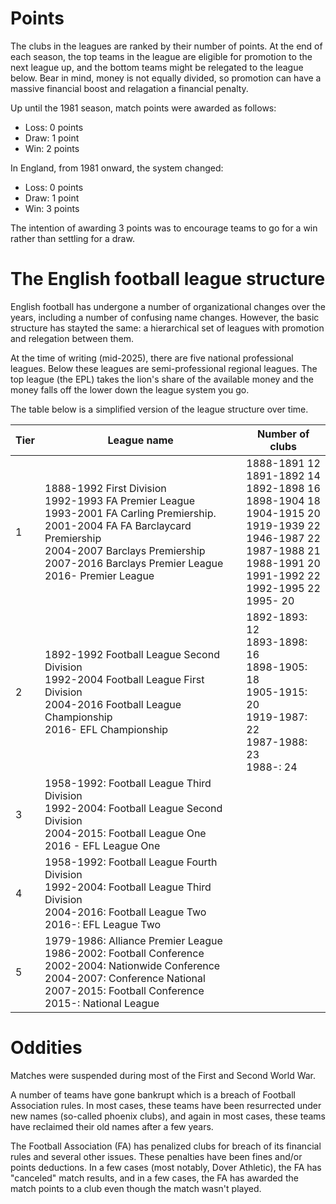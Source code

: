 # Points

The clubs in the leagues are ranked by their number of points. At the end of each season, the top teams in the league are eligible for promotion to the next league up, and the bottom teams might be relegated to the league below. Bear in mind, money is not equally divided, so promotion can have a massive financial boost and relagation a financial penalty.

Up until the 1981 season, match points were awarded as follows:
* Loss: 0 points
* Draw: 1 point
* Win: 2 points  

In England, from 1981 onward, the system changed:
* Loss: 0 points
* Draw: 1 point
* Win: 3 points  

The intention of awarding 3 points was to encourage teams to go for a win rather than settling for a draw.

# The English football league structure

English football has undergone a number of organizational changes over the years, including a number of confusing name changes. However, the basic structure has stayted the same: a hierarchical set of leagues with promotion and relegation between them.

At the time of writing (mid-2025), there are five national professional leagues. Below these leagues are semi-professional regional leagues. The top league (the EPL) takes the lion's share of the available money and the money falls off the lower down the league system you go.

The table below is a simplified version of the league structure over time.

| Tier    | League name | Number of clubs | 
| -------- | ------- | ------- |
| 1  | 1888-1992 First Division</br>1992-1993 FA Premier League </br>1993-2001 FA Carling Premiership.</br>2001-2004 FA  FA Barclaycard Premiership</br> 2004-2007 Barclays Premiership</br>2007-2016 Barclays Premier League</br>  2016- Premier League |  1888-1891 12</br> 1891-1892 14</br>1892-1898 16</br>1898-1904 18</br>1904-1915 20</br>1919-1939 22<br>1946-1987 22<br>1987-1988 21</br> 1988-1991 20</br>1991-1992 22</br>  1992-1995 22</br> 1995- 20 | 
| 2 | 1892-1992 Football League Second Division</br>1992-2004 Football League First Division</br>2004-2016 Football League Championship<br>2016- EFL Championship | 1892-1893: 12 </br>1893-1898: 16 </br>1898-1905: 18 </br>1905-1915: 20 </br>1919-1987: 22 </br>1987-1988: 23 </br>1988-: 24 | 
| 3 | 1958-1992: Football League Third Division</br>1992-2004: Football League Second Division</br>2004-2015: Football League One</br>2016 - EFL League One| | 
| 4 | 1958-1992: Football League Fourth Division</br>1992-2004: Football League Third Division</br>2004-2016: Football League Two</br>2016-: EFL League Two | | 
| 5 | 1979-1986: Alliance Premier League</br>1986-2002: Football Conference</br>2002-2004: Nationwide Conference</br> 2004-2007: Conference National</br>2007-2015: Football Conference</br>2015-: National League</br>| | 

# Oddities

Matches were suspended during most of the First and Second World War.

A number of teams have gone bankrupt which is a breach of Football Association rules. In most cases, these teams have been resurrected under new names (so-called phoenix clubs), and again in most cases, these teams have reclaimed their old names after a few years.

The Football Association (FA) has penalized clubs for breach of its financial rules and several other issues. These penalties have been fines and/or points deductions. In a few cases (most notably, Dover Athletic), the FA has "canceled" match results, and in a few cases, the FA has awarded the match points to a club even though the match wasn't played.
